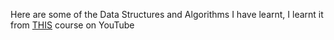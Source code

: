 Here are some of the Data Structures and Algorithms I have learnt, I learnt it from [THIS](https://www.youtube.com/playlist?list=PLZPZq0r_RZON1eaqfafTnEexRzuHbfZX8) course on YouTube
